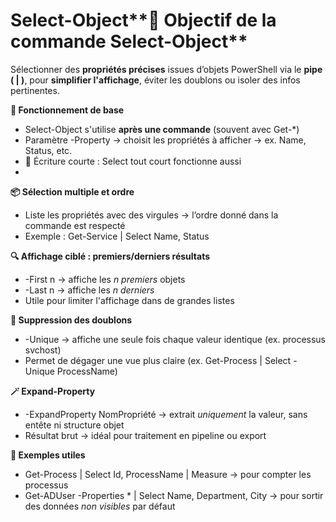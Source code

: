 # Select-Object**🎯 Objectif de la commande Select-Object**

Sélectionner des **propriétés précises** issues d’objets PowerShell via le **pipe ( | )**, pour **simplifier l'affichage**, éviter les doublons ou isoler des infos pertinentes.



**🧰 Fonctionnement de base**

- Select-Object s'utilise **après une commande** (souvent avec Get-*)
- Paramètre -Property → choisit les propriétés à afficher → ex. Name, Status, etc.
- 📌 Écriture courte : Select tout court fonctionne aussi
- 

**📦 Sélection multiple et ordre**

- Liste les propriétés avec des virgules → l’ordre donné dans la commande est respecté
- Exemple : Get-Service | Select Name, Status



**🔍 Affichage ciblé : premiers/derniers résultats**

- -First n → affiche les *n premiers* objets
- -Last n → affiche les *n derniers*
- Utile pour limiter l'affichage dans de grandes listes



**🧹 Suppression des doublons**

- -Unique → affiche une seule fois chaque valeur identique (ex. processus svchost)
- Permet de dégager une vue plus claire (ex. Get-Process | Select -Unique ProcessName)



**🪄 Expand-Property**

- -ExpandProperty NomPropriété → extrait *uniquement* la valeur, sans entête ni structure objet
- Résultat brut → idéal pour traitement en pipeline ou export



**🔬 Exemples utiles**

- Get-Process | Select Id, ProcessName | Measure → pour compter les processus
- Get-ADUser -Properties * | Select Name, Department, City → pour sortir des données *non visibles* par défaut
